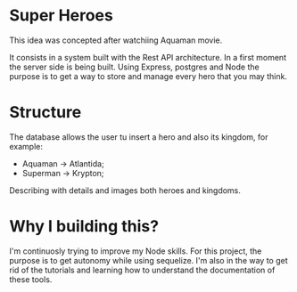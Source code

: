 # Super Heroes

This idea was concepted after watchiing Aquaman movie.

It consists in a system built with the Rest API architecture.
In a first moment the server side is being built. Using Express, postgres and Node
the purpose is to get a way to store and manage every hero that you may think.

# Structure

The database allows the user tu insert a hero and also its kingdom, for example:

  - Aquaman -> Atlantida;
  - Superman -> Krypton;

Describing with details and images both heroes and kingdoms.

# Why I building this?

I'm continuosly trying to improve my Node skills. For this project, the purpose
is to get autonomy while using sequelize. I'm also in the way to get rid of the
tutorials and learning how to understand the documentation of these tools.